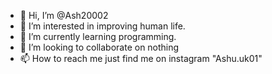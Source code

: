 - 👋 Hi, I’m @Ash20002
- 👀 I’m interested in improving human life.
- 🌱 I’m currently learning programming.
- 💞️ I’m looking to collaborate on nothing
- 📫 How to reach me just find me on instagram "Ashu.uk01" 

<!---
Ash20002/Ash20002 is a ✨ special ✨ repository because its `README.md` (this file) appears on your GitHub profile.
You can click the Preview link to take a look at your changes.
--->
